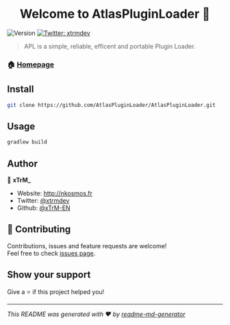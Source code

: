 <h1 align="center">Welcome to AtlasPluginLoader 👋</h1>
<p>
  <img alt="Version" src="https://img.shields.io/badge/version-0.0.1--beta-blue.svg?cacheSeconds=2592000" />
  <a href="https://twitter.com/xtrmdev" target="_blank">
    <img alt="Twitter: xtrmdev" src="https://img.shields.io/twitter/follow/xtrmdev.svg?style=social" />
  </a>
</p>

> APL is a simple, reliable, efficent and portable Plugin Loader. 

### 🏠 [Homepage](http://nkosmos.fr/atlasmodloader/)

## Install

```sh
git clone https://github.com/AtlasPluginLoader/AtlasPluginLoader.git
```

## Usage

```sh
gradlew build
```

## Author

👤 **xTrM_**

* Website: http://nkosmos.fr
* Twitter: [@xtrmdev](https://twitter.com/xtrmdev)
* Github: [@xTrM-EN](https://github.com/xTrM-EN)

## 🤝 Contributing

Contributions, issues and feature requests are welcome!<br />Feel free to check [issues page](https://github.com/AtlasPluginLoader/AtlasPluginLoader/issues). 

## Show your support

Give a ⭐️ if this project helped you!

***
_This README was generated with ❤️ by [readme-md-generator](https://github.com/kefranabg/readme-md-generator)_